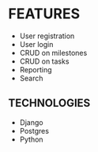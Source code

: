 # FEATURES

* User registration
* User login
* CRUD on milestones
* CRUD on tasks
* Reporting
* Search

## TECHNOLOGIES

* Django
* Postgres
* Python
